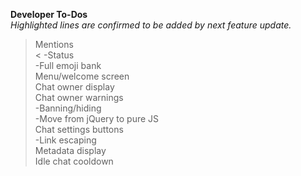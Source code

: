   <b>Developer To-Dos</b>
  <br>
  <em>Highlighted lines are confirmed to be added by next feature update.</em>

 > Mentions<br><
-Status<br>
-Full emoji bank<br>
 > Menu/welcome screen<br>
 > Chat owner display<br>
 > Chat owner warnings<br>
-Banning/hiding<br>
-Move from jQuery to pure JS<br>
 > Chat settings buttons<br>
-Link escaping<br>
 > Metadata display<br>
 > Idle chat cooldown<br>

